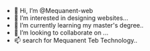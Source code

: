 - 👋 Hi, I’m @Mequanent-web
- 👀 I’m interested in designing websites...
- 🌱 I’m currently learning my master's degree..
- 💞️ I’m looking to collaborate on ...
- 📫 search for Mequanent Teb Technology..

<!---
Mequanent-web/Mequanent-web is a ✨ special ✨ repository because its `README.md` (this file) appears on your GitHub profile.
You can click the Preview link to take a look at your changes.
--->
